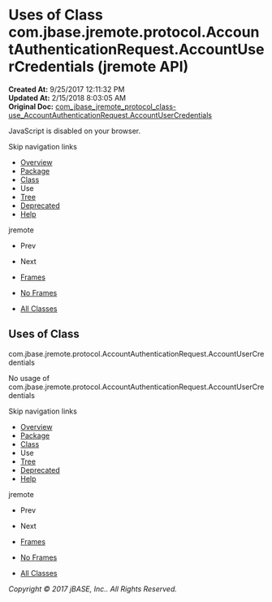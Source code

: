 # Uses of Class com.jbase.jremote.protocol.AccountAuthenticationRequest.AccountUserCredentials (jremote   API)

**Created At:** 9/25/2017 12:11:32 PM  
**Updated At:** 2/15/2018 8:03:05 AM  
**Original Doc:** [com_jbase_jremote_protocol_class-use_AccountAuthenticationRequest.AccountUserCredentials](https://docs.jbase.com/39271-class-use/com_jbase_jremote_protocol_class-use_AccountAuthenticationRequest.AccountUserCredentials)  

<!--<br>    try {<br>        if (location.href.indexOf('is-external=true') == -1) {<br>            parent.document.title="Uses of Class com.jbase.jremote.protocol.AccountAuthenticationRequest.AccountUserCredentials (jremote   API)";<br>        }<br>    }<br>    catch(err) {<br>    }<br>//-->
JavaScript is disabled on your browser.

Skip navigation links

- [Overview](../../../../../overview-summary.html)
- [Package](/39270-protocol/com_jbase_jremote_protocol_package-summary)
- [Class](/39270-protocol/com_jbase_jremote_protocol_AccountAuthenticationRequest.AccountUserCredentials "class in com.jbase.jremote.protocol")
- Use
- [Tree](/39270-protocol/com_jbase_jremote_protocol_package-tree)
- [Deprecated](../../../../../deprecated-list.html)
- [Help](../../../../../help-doc.html)


jremote <br>

- Prev
- Next


- [Frames](../../../../../index.html?com/jbase/jremote/protocol/class-use//39271-class-use/com_jbase_jremote_protocol_class-use_AccountAuthenticationRequest.AccountUserCredentials)
- [No Frames](/39271-class-use/com_jbase_jremote_protocol_class-use_AccountAuthenticationRequest.AccountUserCredentials)


- [All Classes](../../../../../allclasses-noframe.html)


<!--<br>  allClassesLink = document.getElementById("allclasses\_navbar\_top");<br>  if(window==top) {<br>    allClassesLink.style.display = "block";<br>  }<br>  else {<br>    allClassesLink.style.display = "none";<br>  }<br>  //-->

## Uses of Class
com.jbase.jremote.protocol.AccountAuthenticationRequest.AccountUserCredentials

No usage of com.jbase.jremote.protocol.AccountAuthenticationRequest.AccountUserCredentials

Skip navigation links

- [Overview](../../../../../overview-summary.html)
- [Package](/39270-protocol/com_jbase_jremote_protocol_package-summary)
- [Class](/39270-protocol/com_jbase_jremote_protocol_AccountAuthenticationRequest.AccountUserCredentials "class in com.jbase.jremote.protocol")
- Use
- [Tree](/39270-protocol/com_jbase_jremote_protocol_package-tree)
- [Deprecated](../../../../../deprecated-list.html)
- [Help](../../../../../help-doc.html)


jremote <br>

- Prev
- Next


- [Frames](../../../../../index.html?com/jbase/jremote/protocol/class-use//39271-class-use/com_jbase_jremote_protocol_class-use_AccountAuthenticationRequest.AccountUserCredentials)
- [No Frames](/39271-class-use/com_jbase_jremote_protocol_class-use_AccountAuthenticationRequest.AccountUserCredentials)


- [All Classes](../../../../../allclasses-noframe.html)


<!--<br>  allClassesLink = document.getElementById("allclasses\_navbar\_bottom");<br>  if(window==top) {<br>    allClassesLink.style.display = "block";<br>  }<br>  else {<br>    allClassesLink.style.display = "none";<br>  }<br>  //-->

*Copyright © 2017 jBASE, Inc.. All Rights Reserved.*
